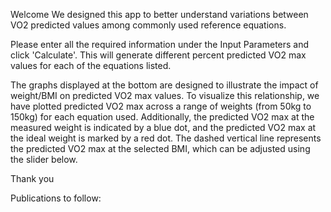 Welcome
We designed this app to better understand variations between VO2 predicted values among commonly used reference equations.

Please enter all the required information under the Input Parameters and click 'Calculate'.
This will generate different percent predicted VO2 max values for each of the equations listed.

The graphs displayed at the bottom are designed to illustrate the impact of weight/BMI on predicted VO2 max values.
To visualize this relationship, we have plotted predicted VO2 max across a range of weights (from 50kg to 150kg) for each equation used.
Additionally, the predicted VO2 max at the measured weight is indicated by a blue dot, and the predicted VO2 max at the ideal weight is marked by a red dot.
The dashed vertical line represents the predicted VO2 max at the selected BMI, which can be adjusted using the slider below.


Thank you



Publications to follow: 


